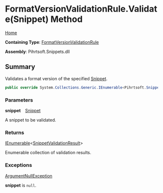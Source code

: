 # FormatVersionValidationRule\.Validate\(Snippet\) Method

[Home](../../../../../README.md)

**Containing Type**: [FormatVersionValidationRule](../README.md)

**Assembly**: Pihrtsoft\.Snippets\.dll

## Summary

Validates a format version of the specified [Snippet](../../../Snippet/README.md)\.

```csharp
public override System.Collections.Generic.IEnumerable<Pihrtsoft.Snippets.Validations.SnippetValidationResult> Validate(Pihrtsoft.Snippets.Snippet snippet)
```

### Parameters

**snippet** &ensp; [Snippet](../../../Snippet/README.md)

A snippet to be validated\.

### Returns

[IEnumerable](https://docs.microsoft.com/en-us/dotnet/api/system.collections.generic.ienumerable-1)\<[SnippetValidationResult](../../SnippetValidationResult/README.md)>

Enumerable collection of validation results\.

### Exceptions

[ArgumentNullException](https://docs.microsoft.com/en-us/dotnet/api/system.argumentnullexception)

**snippet** is `null`\.

